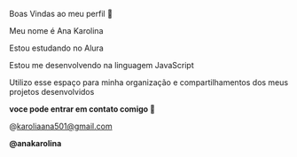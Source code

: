 Boas Vindas ao meu perfil 🌛

Meu nome é Ana Karolina

Estou estudando no Alura

Estou me desenvolvendo na linguagem JavaScript

Utilizo esse espaço para minha organização e compartilhamentos dos meus projetos desenvolvidos

**voce pode entrar em contato comigo 📱**

@karoliaana501@gmail.com

**@anakarolina**
